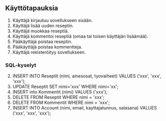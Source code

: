 ## Käyttötapauksia

1. Käyttäjä kirjautuu sovellukseen sisään.
2. Käyttäjä lisää uuden reseptin.
3. Käyttäjä muokkaa reseptiä.
4. Käyttäjä kommentoi reseptiä (omaa tai toisen käyttäjän lisäämää).
5. Pääkäyttäjä poistaa reseptin.
6. Pääkäyttäjä poistaa kommentteja.
7. Käyttäjä rekisteröityy sovellukseen.

### SQL-kyselyt

2. INSERT INTO Reseptit (nimi, ainesosat, tyovaiheet) VALUES ('xxx', 'xxx', 'xxx');
3. UPDATE Reseptit SET nimi='xxx' WHERE nimi='xx';
4. INSERT into Kommentit (nimi) VALUES ('xxx');
5. DELETE FROM Reseptit WHERE nimi = 'xxx';
6. DELETE FROM Kommentit WHERE nimi = 'xxx';
7. INSERT INTO Account (nimi, email, kayttajatunnus, salasana) VALUES ('xxx', 'xxx', 'xxx');

